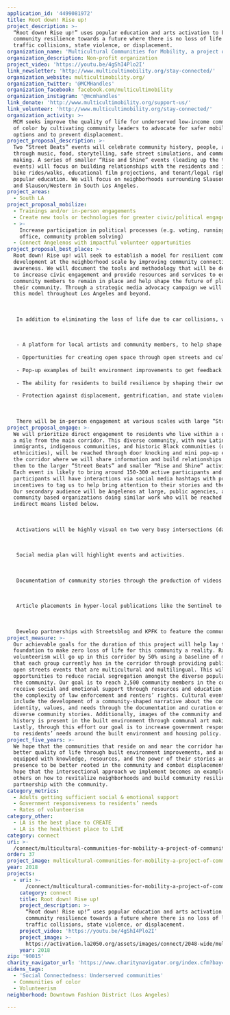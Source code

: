 ```yaml
---
application_id: '4499081972'
title: Root down! Rise up!
project_description: >-
  “Root down! Rise up!” uses popular education and arts activation to build
  community resilience towards a future where there is no loss of life from
  traffic collisions, state violence, or displacement.
organization_name: 'Multicultural Communities for Mobility, a project of Community Partners'
organization_description: Non-profit organization
project_video: 'https://youtu.be/4gShI4Plo2I'
link_newsletter: 'http://www.multicultimobility.org/stay-connected/'
organization_website: multicultimobility.org/
organization_twitter: '@MCMHandles'
organization_facebook: facebook.com/multicultimobility
organization_instagram: '@mcmhandles'
link_donate: 'http://www.multicultimobility.org/support-us/'
link_volunteer: 'http://www.multicultimobility.org/stay-connected/'
organization_activity: >-
  MCM seeks improve the quality of life for underserved low-income communities
  of color by cultivating community leaders to advocate for safer mobility
  options and to prevent displacement.
project_proposal_description: >-
  Two “Street Beats” events will celebrate community history, people, and place
  through music, food, storytelling, safe street simulations, and communal art
  making. A series of smaller “Rise and Shine” events (leading up the the big
  events) will focus on building relationships with the residents and include
  bike rides/walks, educational film projections, and tenant/legal rights
  popular education. We will focus on neighborhoods surrounding Slauson/Broadway
  and Slauson/Western in South Los Angeles.
project_areas:
  - South LA
project_proposal_mobilize:
  - Trainings and/or in-person engagements
  - Create new tools or technologies for greater civic/political engagement
  - >-
    Increase participation in political processes (e.g. voting, running for
    office, community problem solving)
  - Connect Angelenos with impactful volunteer opportunities
project_proposal_best_place: >-
  Root down! Rise up! will seek to establish a model for resilient community
  development at the neighborhood scale by improving community connections and
  awareness. We will document the tools and methodology that will be developed
  to increase civic engagement and provide resources and services to equip
  community members to remain in place and help shape the future of planning in
  their community. Through a strategic media advocacy campaign we will share
  this model throughout Los Angeles and beyond. 
   
   
   
   In addition to eliminating the loss of life due to car collisions, we believe that equitable and just improvements to the community must also ensure that there is no loss of lives due to state violence, or loss of residents in the neighborhood due to displacement. An intersectional approach to improving the quality of life of residents will provide:
   
   
   
   - A platform for local artists and community members, to help shape the local landscape to reflect their identity;
   
   - Opportunities for creating open space through open streets and cultural events in park deficient communities so that residents can connect with one another in an intentionally intergenerational and cross cultural spaces;
   
   - Pop-up examples of built environment improvements to get feedback and support from the community to improve biking, walking, and accessing public transportation in the area;
   
   - The ability for residents to build resilience by shaping their own narratives to better be able to influence decision makers through storytelling documented in portraits and curated audio; 
   
   - Protection against displacement, gentrification, and state violence by connecting residents with local resources and providing popular education to help inform them of their tenant and legal rights.
   
   
   
   There will be in-person engagement at various scales with large “Street Beats” events and “Rise and Shine” mini-events. Street Beats is a community-led, collaborative effort to bring safety improvements and engaging activities at the intersections of Slauson/Broadway and Slauson/Western. “Street Beats” events will feature creative designs on the streetscape that educate the public on the importance of street safety and our need to claim public spaces. “Rise and Shine” events will use popular education to teach the community about the inequities they are facing and increase knowledge and awareness of tenant and legal rights for community members of color. Additionally, we will use storytelling as a tool for building resilience; we believe that the documentation of community images and stories is one way to honor current and past residents and combat displacement by ensuring that histories are not erased. All of these activities and events will be able to connect cross-cultural and intergenerational volunteers (particularly youth and elder volunteers) from the neighborhood. These volunteers will help design the events, conduct outreach, coordinate activities, and be active participants in the events.
project_proposal_engage: >-
  We will prioritize direct engagement to residents who live within a quarter of
  a mile from the main corridor. This diverse community, with new Latin American
  immigrants, indigenous communities, and historic Black communities (of diverse
  ethnicities), will be reached through door knocking and mini pop-up events in
  the corridor where we will share information and build relationships to invite
  them to the larger “Street Beats” and smaller “Rise and Shine” activiations.
  Each event is likely to bring around 150-300 active participants and all
  participants will have interactions via social media hashtags with prizes as
  incentives to tag us to help bring attention to their stories and the project.
  Our secondary audience will be Angelenos at large, public agencies, and
  community based organizations doing similar work who will be reached through
  indirect means listed below.
   
   
   
   Activations will be highly visual on two very busy intersections (day of activities and a mural that gets left behind) and is likely to be seen by 65,138 drivers and 7,704 transit riders daily.
   
   
   
   Social media plan will highlight events and activities. 
   
   
   
   Documentation of community stories through the production of videos with portrait stills and audio that will be shared in the corridor and online.
   
   
   
   Article placements in hyper-local publications like the Sentinel to highlight community stories and promote and cover events.
   
   
   
   Develop partnerships with Streetsblog and KPFK to feature the community stories and events.
project_measure: >-
  Our achievable goals for the duration of this project will help lay the
  foundation to make zero loss of life for this community a reality. Rates of
  volunteerism will go up in this corridor by 50% using a baseline of membership
  that each group currently has in the corridor through providing public and
  open streets events that are multicultural and multilingual. This will foster
  opportunities to reduce racial segregation amongst the diverse population in
  the community. Our goal is to reach 2,500 community members in the corridor to
  receive social and emotional support through resources and education regarding
  the complexity of law enforcement and renters’ rights. Cultural events will
  include the development of a community-shaped narrative about the community’s
  identity, values, and needs through the documentation and curation of 30-50
  diverse community stories. Additionally, images of the community and their
  history is present in the built environment through communal art making.
  Lastly, through this effort our goal is to increase government responsiveness
  to residents’ needs around the built environment and housing policy.
project_five_years: >-
  We hope that the communities that reside on and near the corridor have a
  better quality of life through built environment improvements, and are
  equipped with knowledge, resources, and the power of their stories and
  presence to be better rooted in the community and combat displacement. We also
  hope that the intersectional approach we implement becomes an example for
  others on how to revitalize neighborhoods and build community resilience in
  partnership with the community.
category_metrics:
  - Adults getting sufficient social & emotional support
  - Government responsiveness to residents’ needs
  - Rates of volunteerism
category_other:
  - LA is the best place to CREATE
  - LA is the healthiest place to LIVE
category: connect
uri: >-
  /connect/multicultural-communities-for-mobility-a-project-of-community-partners/
order: 37
project_image: multicultural-communities-for-mobility-a-project-of-community-partners.jpg
year: 2018
projects:
  - uri: >-
      /connect/multicultural-communities-for-mobility-a-project-of-community-partners/
    category: connect
    title: Root down! Rise up!
    project_description: >-
      “Root down! Rise up!” uses popular education and arts activation to build
      community resilience towards a future where there is no loss of life from
      traffic collisions, state violence, or displacement.
    project_video: 'https://youtu.be/4gShI4Plo2I'
    project_image: >-
      https://activation.la2050.org/assets/images/connect/2048-wide/multicultural-communities-for-mobility-a-project-of-community-partners.jpg
    year: 2018
zip: '90015'
charity_navigator_url: 'https://www.charitynavigator.org/index.cfm?bay=search.profile&ein=954302067'
aidens_tags:
  - 'Social Connectedness: Underserved communities'
  - Communities of color
  - Volunteerism
neighborhood: Downtown Fashion District (Los Angeles)

---
```

